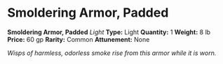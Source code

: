 # Smoldering Armor, Padded

**Smoldering Armor, Padded**
_Light_
**Type:** Light
**Quantity:** 1
**Weight:** 8 lb
**Price:** 60 gp
**Rarity:** Common
**Attunement:** None

*Wisps of harmless, odorless smoke rise from this armor while it is worn.*